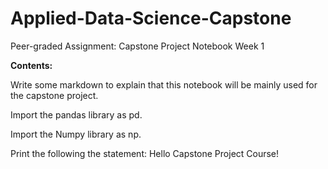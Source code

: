 # Applied-Data-Science-Capstone
Peer-graded Assignment: Capstone Project Notebook Week 1

**Contents:**

Write some markdown to explain that this notebook will be mainly used for the capstone project.

Import the pandas library as pd.

Import the Numpy library as np.

Print the following the statement: Hello Capstone Project Course!
